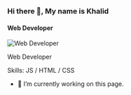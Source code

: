 ### Hi there 👋, My name is Khalid 
#### Web Developer
![Web Developer](https://scontent.fdac24-1.fna.fbcdn.net/v/t39.30808-6/320839818_1248578769407372_3232995478372858826_n.jpg?_nc_cat=102&ccb=1-7&_nc_sid=174925&_nc_ohc=jBtTBhbHREkAX919eqJ&_nc_ht=scontent.fdac24-1.fna&oh=00_AfCjCPPXyrS9tkvSxZHe8tOdgGRRMnoSkhPQziDVAttm7w&oe=64D21DAC)

Web Developer

Skills:  JS / HTML / CSS

- 🔭 I’m currently working on this page. 




